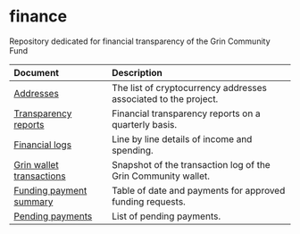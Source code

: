 # finance
Repository dedicated for financial transparency of the Grin Community Fund

| Document | Description |
|:---|:---|
| [Addresses](/addresses.md) | The list of cryptocurrency addresses associated to the project. |
| [Transparency reports](/reports) | Financial transparency reports on a quarterly basis. |
| [Financial logs](/spending_log.csv) | Line by line details of income and spending. |
| [Grin wallet transactions](/grincc-wallet.md) | Snapshot of the transaction log of the Grin Community wallet. |
| [Funding payment summary](/funding%20payment%20summary.md) | Table of date and payments for approved funding requests. |
| [Pending payments](/pending-payments.md) | List of pending payments. |
